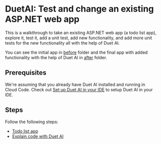# DuetAI: Test and change an existing ASP.NET web app

This is a walkthrough to take an existing ASP.NET web app (a todo list app),
explore it, test it, add a unit test, add new functionality, and add more unit
tests for the new functionality all with the help of Duet AI.

You can see the initial app in [before](./before/) folder and the final app with
added functionality  with the help of Duet AI in [after](./after/) folder.

## Prerequisites

We're assuming that you already have Duet AI installed and running in Cloud
Code. Check out [Set up Duet AI in your
IDE](https://cloud.google.com/duet-ai/docs/discover/developers#ide) to setup
Duet AI in your IDE.

## Steps

Follow the following steps:

* [Todo list app](./docs/todo-list-app.md)
* [Explain code with Duet AI](./docs/explain-code.md)

